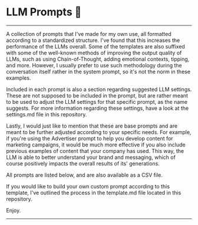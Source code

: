 # LLM Prompts 🧠

---

A collection of prompts that I've made for my own use, all formatted according to a standardized structure. I've found that this increases the performance of the LLMs overall. Some of the templates are also suffixed with some of the well-known methods of improving the output quality of LLMs, such as using Chain-of-Thought, adding emotional contexts, tipping, and more. However, I usually prefer to use such methodology during the conversation itself rather in the system prompt, so it's not the norm in these examples.

Included in each prompt is also a section regarding suggested LLM settings. These are not supposed to be included in the prompt, but are rather meant to be used to adjust the LLM settings for that specific prompt, as the name suggests. For more information regarding these settings, have a look at the settings.md file in this repository.

Lastly, I would just like to mention that these are base prompts and are meant to be further adjusted according to your specific needs. For example, if you're using the Advertiser prompt to help you develop content for marketing campaigns, it would be much more effective if you also include previous examples of content that your company has used. This way, the LLM is able to better understand your brand and messaging, which of course positively impacts the overall results of its' generations.

All prompts are listed below, and are also available as a CSV file.

If you would like to build your own custom prompt according to this template, I've outlined the process in the template.md file located in this repository.

Enjoy.

---
